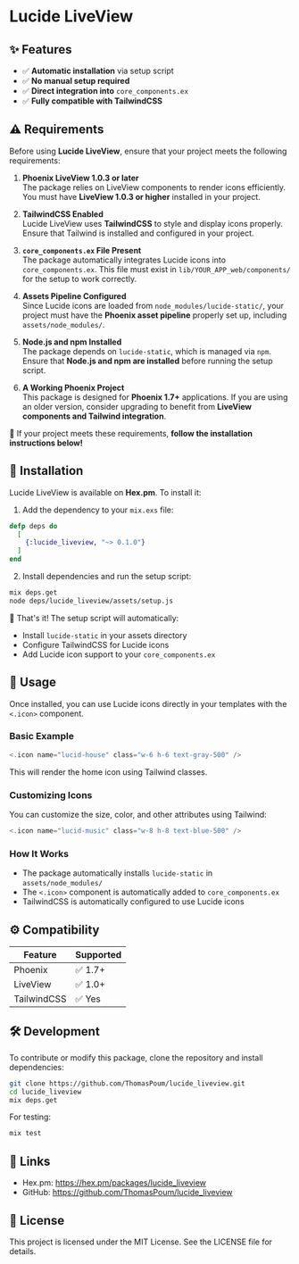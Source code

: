 # Lucide LiveView

<!-- MDOC -->

## ✨ Features

- ✅ **Automatic installation** via setup script
- ✅ **No manual setup required**
- ✅ **Direct integration into** `core_components.ex`
- ✅ **Fully compatible with TailwindCSS**


## ⚠️ Requirements

Before using **Lucide LiveView**, ensure that your project meets the following requirements:

1. **Phoenix LiveView 1.0.3 or later**  
   The package relies on LiveView components to render icons efficiently. You must have **LiveView 1.0.3 or higher** installed in your project.

2. **TailwindCSS Enabled**  
   Lucide LiveView uses **TailwindCSS** to style and display icons properly. Ensure that Tailwind is installed and configured in your project.

3. **`core_components.ex` File Present**  
   The package automatically integrates Lucide icons into `core_components.ex`. This file must exist in `lib/YOUR_APP_web/components/` for the setup to work correctly.

4. **Assets Pipeline Configured**  
   Since Lucide icons are loaded from `node_modules/lucide-static/`, your project must have the **Phoenix asset pipeline** properly set up, including `assets/node_modules/`.

5. **Node.js and npm Installed**  
   The package depends on `lucide-static`, which is managed via `npm`. Ensure that **Node.js and npm are installed** before running the setup script.

6. **A Working Phoenix Project**  
   This package is designed for **Phoenix 1.7+** applications. If you are using an older version, consider upgrading to benefit from **LiveView components and Tailwind integration**.

📌 If your project meets these requirements, **follow the installation instructions below!**


## 🚀 Installation

Lucide LiveView is available on **Hex.pm**. To install it:

1. Add the dependency to your `mix.exs` file:

```elixir
defp deps do
  [
    {:lucide_liveview, "~> 0.1.0"}
  ]
end
```

2. Install dependencies and run the setup script:

```sh
mix deps.get
node deps/lucide_liveview/assets/setup.js
```

📌 That's it! The setup script will automatically:
- Install `lucide-static` in your assets directory
- Configure TailwindCSS for Lucide icons
- Add Lucide icon support to your `core_components.ex`

## 🎨 Usage

Once installed, you can use Lucide icons directly in your templates with the `<.icon>` component.

### Basic Example

```elixir
<.icon name="lucid-house" class="w-6 h-6 text-gray-500" />
```

This will render the home icon using Tailwind classes.

### Customizing Icons

You can customize the size, color, and other attributes using Tailwind:

```elixir
<.icon name="lucid-music" class="w-8 h-8 text-blue-500" />
```

### How It Works

- The package automatically installs `lucide-static` in `assets/node_modules/`
- The `<.icon>` component is automatically added to `core_components.ex`
- TailwindCSS is automatically configured to use Lucide icons

## ⚙️ Compatibility

| Feature      | Supported |
|--------------|-----------|
| Phoenix      | ✅ 1.7+   |
| LiveView     | ✅ 1.0+   |
| TailwindCSS  | ✅ Yes    |

## 🛠 Development

To contribute or modify this package, clone the repository and install dependencies:

```sh
git clone https://github.com/ThomasPoum/lucide_liveview.git
cd lucide_liveview
mix deps.get
```

For testing:

```sh
mix test
```

## 🔗 Links

- Hex.pm: https://hex.pm/packages/lucide_liveview
- GitHub: https://github.com/ThomasPoum/lucide_liveview

## 📄 License

This project is licensed under the MIT License. See the LICENSE file for details.

<!-- MDOC -->